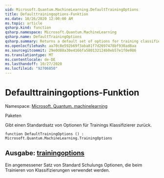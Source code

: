 ```yaml
---
uid: Microsoft.Quantum.MachineLearning.DefaultTrainingOptions
title: Defaulttrainingoptions-Funktion
ms.date: 10/26/2020 12:00:00 AM
ms.topic: article
qsharp.kind: function
qsharp.namespace: Microsoft.Quantum.MachineLearning
qsharp.name: DefaultTrainingOptions
qsharp.summary: Returns a default set of options for training classifiers.
ms.openlocfilehash: aa70c8e592b69f3aba81f7d2697478bf930ad8aa
ms.sourcegitcommit: 29e0d88a30e4166fa580132124b0eb57e1f0e986
ms.translationtype: MT
ms.contentlocale: de-DE
ms.lasthandoff: 10/27/2020
ms.locfileid: "92706850"
---
```

# <a name="defaulttrainingoptions-function"></a>Defaulttrainingoptions-Funktion

Namespace: [Microsoft. Quantum. machinelearning](xref:Microsoft.Quantum.MachineLearning)

Paketen [](https://nuget.org/packages/)


Gibt einen Standardsatz von Optionen für Trainings Klassifizierer zurück.

```qsharp
function DefaultTrainingOptions () : Microsoft.Quantum.MachineLearning.TrainingOptions
```


## <a name="output--trainingoptions"></a>Ausgabe: [trainingoptions](xref:Microsoft.Quantum.MachineLearning.TrainingOptions)

Ein angemessener Satz von Standard Schulungs Optionen, die beim Trainieren von Klassifizierungen verwendet werden.
